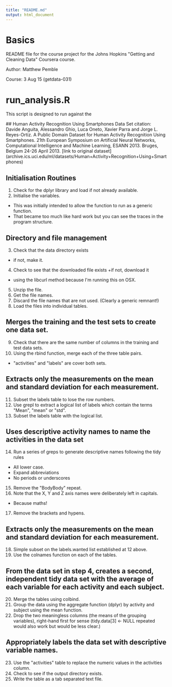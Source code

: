 ```yaml
---
title: "README.md"
output: html_document
---
```


# Basics
<p>README file for the course project for the Johns Hopkins "Getting and Cleaning Data" Coursera course.
<p>Author: Matthew Pemble
<p>Course: 3 Aug 15 (getdata-031)

# run_analysis.R

<p>This script is designed to run against the </P>
## Human Activity Recognition Using Smartphones Data Set
citation: Davide Anguita, Alessandro Ghio, Luca Oneto, Xavier Parra and Jorge L. Reyes-Ortiz. A Public Domain Dataset for Human Activity Recognition Using Smartphones. 21th European Symposium on Artificial Neural Networks, Computational Intelligence and Machine Learning, ESANN 2013. Bruges, Belgium 24-26 April 2013.
[link to original dataset](archive.ics.uci.edu/ml/datasets/Human+Activity+Recognition+Using+Smartphones)

## Initialisation Routines
1. Check for the dplyr library and load if not already available.
2. Initialise the variables.
+ This was initially intended to allow the function to run as a generic function.
+ That became too much like hard work but you can see the traces in the program structure.

## Directory and file management
3. Check that the data directory exists 
+ if not, make it.
4. Check to see that the downloaded file exists
+if not, download it 
+ using the libcurl method because I'm running this on OSX.
5. Unzip the file.
6. Get the file names.
7. Discard the file names that are not used. (Clearly a generic remnant!)
8. Load the files into individual tables.

## Merges the training and the test sets to create one data set.
9. Check that there are the same number of columns in the training and test data sets.
10. Using the rbind function, merge each of the three table pairs.
+ "activities" and "labels" are cover both sets.

## Extracts only the measurements on the mean and standard deviation for each measurement. 
11. Subset the labels table to lose the row numbers.
12. Use grepl to extract a logical list of labels which contain the terms "Mean", "mean" or "std".
13. Subset the labels table with the logical list.

## Uses descriptive activity names to name the activities in the data set
14. Run a series of greps to generate descriptive names following the tidy rules
+ All lower case.
+ Expand abbreviations
+ No periods or underscores
15. Remove the "BodyBody" repeat.
16. Note that the X, Y and Z axis names were deliberately left in capitals.
+ Because maths!
17. Remove the brackets and hypens.

## Extracts only the measurements on the mean and standard deviation for each measurement.
18. Simple subset on the labels.wanted list established at 12 above.
19. Use the colnames function on each of the tables.

## From the data set in step 4, creates a second, independent tidy data set with the average of each variable for each activity and each subject.
20. Merge the tables using colbind.
21. Group the data using the aggregate function (dplyr) by activity and subject using the mean function.
22. Drop the two meaningless columns (the means of the grouping variables), right-hand first for sense (tidy.data[3] <- NULL repeated would also work but would be less clear.)

## Appropriately labels the data set with descriptive variable names.
23. Use the "activities" table to replace the numeric values in the activities column.
24. Check to see if the output directory exists.
25. Write the table as a tab separated text file.


